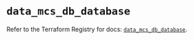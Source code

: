 # `data_mcs_db_database`

Refer to the Terraform Registry for docs: [`data_mcs_db_database`](https://registry.terraform.io/providers/mailrucloudsolutions/mcs/0.6.14/docs/data-sources/db_database).

